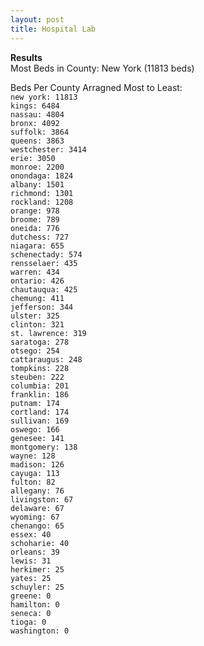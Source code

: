```yaml
---
layout: post
title: Hospital Lab
---
```

**Results**  
Most Beds in County: New York (11813 beds)  

Beds Per County Arragned Most to Least:    
`new york: 11813`  
`kings: 6484`  
`nassau: 4804`  
`bronx: 4092`  
`suffolk: 3864`  
`queens: 3863`  
`westchester: 3414`  
`erie: 3050`  
`monroe: 2200`  
`onondaga: 1824`  
`albany: 1501`  
`richmond: 1301`  
`rockland: 1208`  
`orange: 978`  
`broome: 789`  
`oneida: 776`  
`dutchess: 727`  
`niagara: 655`  
`schenectady: 574`  
`rensselaer: 435`  
`warren: 434`  
`ontario: 426`  
`chautauqua: 425`  
`chemung: 411`  
`jefferson: 344`  
`ulster: 325`  
`clinton: 321`  
`st. lawrence: 319`  
`saratoga: 278`  
`otsego: 254`  
`cattaraugus: 248`  
`tompkins: 228`  
`steuben: 222`  
`columbia: 201`  
`franklin: 186`  
`putnam: 174`  
`cortland: 174`  
`sullivan: 169`  
`oswego: 166`  
`genesee: 141`  
`montgomery: 138`  
`wayne: 128`  
`madison: 126`  
`cayuga: 113`  
`fulton: 82`  
`allegany: 76`  
`livingston: 67`  
`delaware: 67`  
`wyoming: 67`  
`chenango: 65`  
`essex: 40`  
`schoharie: 40`  
`orleans: 39`  
`lewis: 31`  
`herkimer: 25`  
`yates: 25`  
`schuyler: 25`  
`greene: 0`  
`hamilton: 0`  
`seneca: 0`  
`tioga: 0`  
`washington: 0`  
